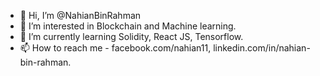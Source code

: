 - 👋 Hi, I’m @NahianBinRahman
- 👀 I’m interested in Blockchain and Machine learning. 
- 🌱 I’m currently learning Solidity, React JS, Tensorflow. 
- 📫 How to reach me - facebook.com/nahian11, linkedin.com/in/nahian-bin-rahman.

<!---
NahianBinRahman/NahianBinRahman is a ✨ special ✨ repository because its `README.md` (this file) appears on your GitHub profile.
You can click the Preview link to take a look at your changes.
--->
